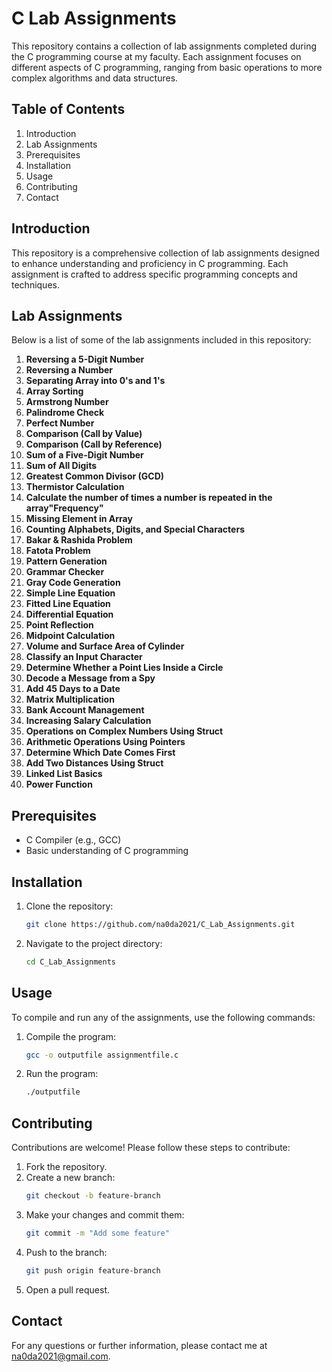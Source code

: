 # C Lab Assignments

This repository contains a collection of lab assignments completed during the C programming course at my faculty. Each assignment focuses on different aspects of C programming, ranging from basic operations to more complex algorithms and data structures.

## Table of Contents
1. Introduction
2. Lab Assignments
3. Prerequisites
4. Installation
5. Usage
6. Contributing
7. Contact

## Introduction
This repository is a comprehensive collection of lab assignments designed to enhance understanding and proficiency in C programming. Each assignment is crafted to address specific programming concepts and techniques.

## Lab Assignments
Below is a list of some of the lab assignments included in this repository:

1. **Reversing a 5-Digit Number**
2. **Reversing a Number**
3. **Separating Array into 0's and 1's**
4. **Array Sorting**
5. **Armstrong Number**
6. **Palindrome Check**
7. **Perfect Number**
8. **Comparison (Call by Value)**
9. **Comparison (Call by Reference)**
10. **Sum of a Five-Digit Number**
11. **Sum of All Digits**
12. **Greatest Common Divisor (GCD)**
13. **Thermistor Calculation**
14. **Calculate the number of times a number is repeated in the array"Frequency"**
15. **Missing Element in Array**
16. **Counting Alphabets, Digits, and Special Characters**
17. **Bakar & Rashida Problem**
18. **Fatota Problem**
19. **Pattern Generation**
20. **Grammar Checker**
21. **Gray Code Generation**
22. **Simple Line Equation**
23. **Fitted Line Equation**
24. **Differential Equation**
25. **Point Reflection**
26. **Midpoint Calculation**
27. **Volume and Surface Area of Cylinder**
28. **Classify an Input Character**
29. **Determine Whether a Point Lies Inside a Circle**
30. **Decode a Message from a Spy**
31. **Add 45 Days to a Date**
32. **Matrix Multiplication**
33. **Bank Account Management**
34. **Increasing Salary Calculation**
35. **Operations on Complex Numbers Using Struct**
36. **Arithmetic Operations Using Pointers**
37. **Determine Which Date Comes First**
38. **Add Two Distances Using Struct**
39. **Linked List Basics**
40. **Power Function**

## Prerequisites
- C Compiler (e.g., GCC)
- Basic understanding of C programming

## Installation
1. Clone the repository:
    ```sh
    git clone https://github.com/na0da2021/C_Lab_Assignments.git
    ```
2. Navigate to the project directory:
    ```sh
    cd C_Lab_Assignments
    ```

## Usage
To compile and run any of the assignments, use the following commands:
1. Compile the program:
    ```sh
    gcc -o outputfile assignmentfile.c
    ```
2. Run the program:
    ```sh
    ./outputfile
    ```

## Contributing
Contributions are welcome! Please follow these steps to contribute:
1. Fork the repository.
2. Create a new branch:
    ```sh
    git checkout -b feature-branch
    ```
3. Make your changes and commit them:
    ```sh
    git commit -m "Add some feature"
    ```
4. Push to the branch:
    ```sh
    git push origin feature-branch
    ```
5. Open a pull request.

## Contact
For any questions or further information, please contact me at na0da2021@gmail.com.
